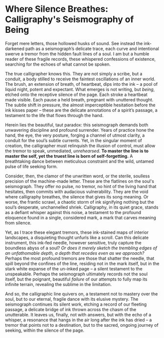 # Where Silence Breathes: Calligraphy's Seismography of Being

Forget mere letters, those hollowed husks of sound. See instead the ink-darkened path as a seismograph’s delicate trace, each curve and intentional swerve a tremor from the hidden fault lines of a soul. I am but a humble reader of these fragile records, these whispered confessions of existence, searching for the echoes of what cannot be spoken.

The true calligrapher knows this. They are not simply a scribe, but a conduit, a body stilled to receive the faintest oscillations of an inner world. The brush, an extension of breath, of heartbeat, dips into the ink – a pool of liquid night, potent and expectant. What emerges is not writing, but *being*, etched onto the receptive silence of the page. Each stroke a heartbeat made visible. Each pause a held breath, pregnant with unuttered thought. The subtle shift in pressure, the almost imperceptible hesitation before the ink kisses paper – these are the delicate annotations of a spirit’s passage, a testament to the life that flows through the hand.

Herein lies the beautiful, taut paradox: this seismograph demands both unwavering discipline and profound surrender. Years of practice hone the hand, the eye, the very posture, forging a channel of utmost clarity, a conduit for the soul’s subtle currents. Yet, in the singular moment of creation, the calligrapher must relinquish the illusion of control, must allow the tremor to speak, unmediated, *unrehearsed*. **To master the line is to master the self, yet the truest line is born of self-forgetting.** A breathtaking dance between meticulous constraint and the wild, untamed pulse of life seeking form.

Consider, then, the clamor of the unwritten word, or the sterile, soulless precision of the machine-made letter. These are the flatlines on the soul's seismograph. They offer no pulse, no tremor, no hint of the living hand that hesitates, then commits with audacious vulnerability. They are the void where calligraphy breathes, the silence that gives its song meaning. Or worse, the frantic scrawl, a chaotic storm of ink signifying nothing but the soul’s desperate, unchannelled shriek. Calligraphy, in its quiet grace, stands as a defiant whisper against this noise, a testament to the profound eloquence found in a single, considered mark, a mark that carves meaning from silence.

Yet, as I trace these elegant tremors, these ink-stained maps of interior landscapes, a disquieting thought unfurls like a scroll. Can this delicate instrument, this ink-fed needle, however sensitive, truly capture the boundless abyss of a soul? *Or does it merely sketch the trembling edges of an unfathomable depth, a depth that recedes even as we approach?* Perhaps the most profound tremors are those that shatter the needle, that spill beyond the confines of the line, residing not in the mark itself, but in the stark white expanse of the un-inked page – a silent testament to the unspeakable. Perhaps the seismograph ultimately records not the soul itself, but the poignant, beautiful *failure* of our attempts to fully map its infinite terrain, revealing the sublime in the limitation.

And so, the calligraphic line quivers on, a testament not to mastery over the soul, but to our eternal, fragile dance with its elusive mystery. The seismograph continues its silent work, etching a record of our fleeting passage, a delicate bridge of ink thrown across the chasm of the unutterable. It leaves us, finally, not with answers, but with the echo of a whisper, a resonance that hangs in the air long after the ink has dried – a tremor that points not to a destination, but to the sacred, ongoing journey of seeking, within the silence of the page.